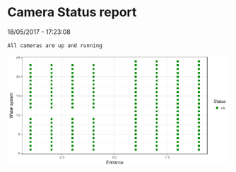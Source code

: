 Camera Status report
================
18/05/2017 - 17:23:08

    All cameras are up and running

![](camreport_files/figure-markdown_github/unnamed-chunk-2-1.png)
